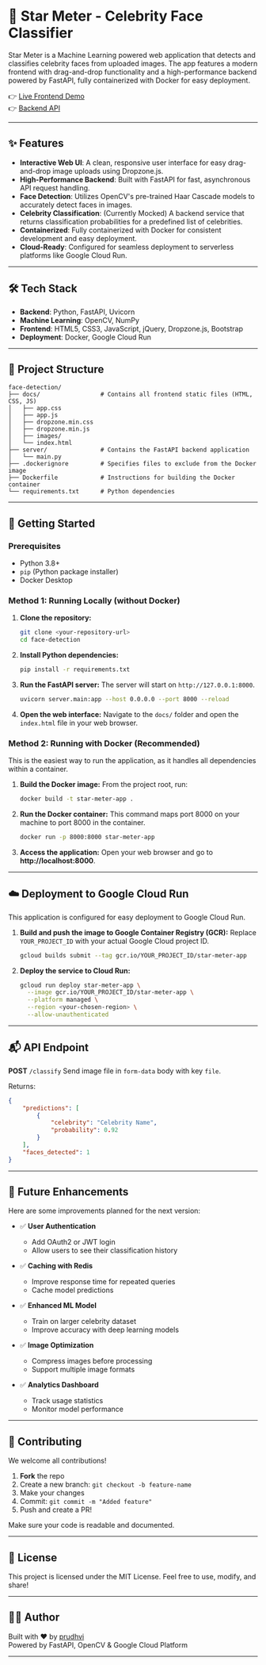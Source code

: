 # 🌟 Star Meter - Celebrity Face Classifier

Star Meter is a Machine Learning powered web application that detects and classifies celebrity faces from uploaded images. The app features a modern frontend with drag-and-drop functionality and a high-performance backend powered by FastAPI, fully containerized with Docker for easy deployment.

👉 [Live Frontend Demo](https://prudhvi-232.github.io/StarMeter/)  
👉 [Backend API](https://starmeter-271169096125.asia-south2.run.app/)

 <!-- TODO: Replace with a real screenshot of your app -->

---

## ✨ Features

-   **Interactive Web UI**: A clean, responsive user interface for easy drag-and-drop image uploads using Dropzone.js.
-   **High-Performance Backend**: Built with FastAPI for fast, asynchronous API request handling.
-   **Face Detection**: Utilizes OpenCV's pre-trained Haar Cascade models to accurately detect faces in images.
-   **Celebrity Classification**: (Currently Mocked) A backend service that returns classification probabilities for a predefined list of celebrities.
-   **Containerized**: Fully containerized with Docker for consistent development and easy deployment.
-   **Cloud-Ready**: Configured for seamless deployment to serverless platforms like Google Cloud Run.

---

## 🛠️ Tech Stack

-   **Backend**: Python, FastAPI, Uvicorn
-   **Machine Learning**: OpenCV, NumPy
-   **Frontend**: HTML5, CSS3, JavaScript, jQuery, Dropzone.js, Bootstrap
-   **Deployment**: Docker, Google Cloud Run

---

## 📂 Project Structure

```
face-detection/
├── docs/                 # Contains all frontend static files (HTML, CSS, JS)
│   ├── app.css
│   ├── app.js
│   ├── dropzone.min.css
│   ├── dropzone.min.js
│   ├── images/
│   └── index.html
├── server/               # Contains the FastAPI backend application
│   └── main.py
├── .dockerignore         # Specifies files to exclude from the Docker image
├── Dockerfile            # Instructions for building the Docker container
└── requirements.txt      # Python dependencies
```

---

## 🚀 Getting Started

### Prerequisites

-   Python 3.8+
-   `pip` (Python package installer)
-   Docker Desktop

### Method 1: Running Locally (without Docker)

1.  **Clone the repository:**

    ```bash
    git clone <your-repository-url>
    cd face-detection
    ```

2.  **Install Python dependencies:**

    ```bash
    pip install -r requirements.txt
    ```

3.  **Run the FastAPI server:**
    The server will start on `http://127.0.0.1:8000`.

    ```bash
    uvicorn server.main:app --host 0.0.0.0 --port 8000 --reload
    ```

4.  **Open the web interface:**
    Navigate to the `docs/` folder and open the `index.html` file in your web browser.

### Method 2: Running with Docker (Recommended)

This is the easiest way to run the application, as it handles all dependencies within a container.

1.  **Build the Docker image:**
    From the project root, run:

    ```bash
    docker build -t star-meter-app .
    ```

2.  **Run the Docker container:**
    This command maps port 8000 on your machine to port 8000 in the container.

    ```bash
    docker run -p 8000:8000 star-meter-app
    ```

3.  **Access the application:**
    Open your web browser and go to **http://localhost:8000**.

---

## ☁️ Deployment to Google Cloud Run

This application is configured for easy deployment to Google Cloud Run.

1.  **Build and push the image to Google Container Registry (GCR):**
    Replace `YOUR_PROJECT_ID` with your actual Google Cloud project ID.

    ```bash
    gcloud builds submit --tag gcr.io/YOUR_PROJECT_ID/star-meter-app
    ```

2.  **Deploy the service to Cloud Run:**
    ```bash
    gcloud run deploy star-meter-app \
      --image gcr.io/YOUR_PROJECT_ID/star-meter-app \
      --platform managed \
      --region <your-chosen-region> \
      --allow-unauthenticated
    ```

---

## 📬 API Endpoint

**POST** `/classify`
Send image file in `form-data` body with key `file`.

Returns:

```json
{
	"predictions": [
		{
			"celebrity": "Celebrity Name",
			"probability": 0.92
		}
	],
	"faces_detected": 1
}
```

---

## 🧠 Future Enhancements

Here are some improvements planned for the next version:

-   ✅ **User Authentication**

    -   Add OAuth2 or JWT login
    -   Allow users to see their classification history

-   ✅ **Caching with Redis**

    -   Improve response time for repeated queries
    -   Cache model predictions

-   ✅ **Enhanced ML Model**

    -   Train on larger celebrity dataset
    -   Improve accuracy with deep learning models

-   ✅ **Image Optimization**

    -   Compress images before processing
    -   Support multiple image formats

-   ✅ **Analytics Dashboard**
    -   Track usage statistics
    -   Monitor model performance

---

## 🤝 Contributing

We welcome all contributions!

1. **Fork** the repo
2. Create a new branch: `git checkout -b feature-name`
3. Make your changes
4. Commit: `git commit -m "Added feature"`
5. Push and create a PR!

Make sure your code is readable and documented.

---

## 📄 License

This project is licensed under the MIT License. Feel free to use, modify, and share!

---

## 👨‍💻 Author

Built with ❤️ by [prudhvi](https://github.com/Prudhvi-232)  
Powered by FastAPI, OpenCV & Google Cloud Platform

---
